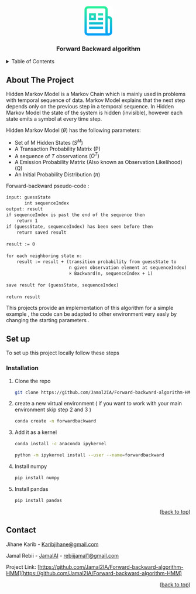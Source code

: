  <a name="readme-top"></a>
 
  
<br />
<div align="center">
    <img src="images/logo.png" alt="Logo" width="80" height="80">
  <h3 align="center">Forward Backward algorithm</h3> 
</div>



<!-- TABLE OF CONTENTS -->
<details>
  <summary>Table of Contents</summary>
  <ol>
    <li>
      <a href="#about-the-project">About The Project</a>
    </li>
    <li>
      <a href="#set-up">Set up</a>
      <ul>
        <li><a href="#installation">Installation</a></li>
      </ul>
    </li>
    <li><a href="#contact">Contact</a></li>
  </ol>
</details>



<!-- ABOUT THE PROJECT -->
## About The Project
 

Hidden Markov Model is a Markov Chain which is mainly used in problems with temporal sequence of data. Markov Model explains that the next step depends only on the previous step in a temporal sequence. In Hidden Markov Model the state of the system is hidden (invisible), however each state emits a symbol at every time step.



Hidden Markov Model $(\theta)$ has the following parameters:
- Set of M Hidden States $\left(S^M\right)$
- A Transaction Probability Matrix (P)
- A sequence of $T$ observations $\left(O^T\right)$
- A Emission Probability Matrix (Also known as Observation Likelihood) (Q)
- An Initial Probability Distribution $(\pi)$


Forward-backward pseudo-code :


    input: guessState
           int sequenceIndex
    output: result
    if sequenceIndex is past the end of the sequence then
        return 1
    if (guessState, sequenceIndex) has been seen before then
        return saved result

    result := 0

    for each neighboring state n:
        result := result + (transition probability from guessState to 
                            n given observation element at sequenceIndex)
                            × Backward(n, sequenceIndex + 1)

    save result for (guessState, sequenceIndex)

    return result

 

 This projects provide an implementation of this algorithm for a simple example , the code can be adapted to other environment very easly by changing the starting parameters .
 



<!-- Set up-->
 ## Set up

To set up this project locally follow these steps
 
### Installation

 
1. Clone the repo
   ```sh
   git clone https://github.com/Jamal2IA/Forward-backward-algorithm-HMM.git
   ```
3. create a new virtual environment ( if you want to work with your main environment skip step 2  and 3 )
   ```sh
   conda create -n forwardbackward
   ```
4. Add it as a kernel 
   ```sh
   conda install -c anaconda ipykernel
   ```
   ```sh
   python -m ipykernel install --user --name=forwardbackward
   ```
5. Install numpy
   ```sh
   pip install numpy
   ```
6. Install pandas
   ```sh
   pip install pandas
   ```
<p align="right">(<a href="#readme-top">back to top</a>)</p>



 

<!-- CONTACT -->
## Contact
Jihane Karib - Karibjihane@gmail.com

Jamal Rebii  - [JamalAI](https://jamal-ai.vercel.app/) - rebiijamal1@gmail.com

Project Link: [https://github.com/Jamal2IA/Forward-backward-algorithm-HMM](https://github.com/Jamal2IA/Forward-backward-algorithm-HMM)

<p align="right">(<a href="#readme-top">back to top</a>)</p>

 
 

 
